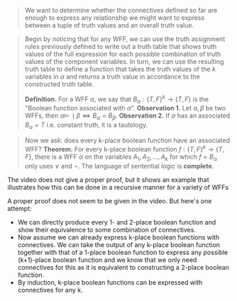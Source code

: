 > We want to determine whether the connectives defined so far are enough to express any relationship we might want to express between a tuple of truth values and an overall truth value.

> Begin by noticing that for any WFF, we can use the truth assignment rules previously defined to write out a truth table that shows truth values of the full expression for each possible combination of truth values of the component variables. In turn, we can use the resulting truth table to define a function that takes the truth values of the $k$ variables in $\alpha$ and returns a truth value in accordance to the constructed truth table.
> 
> **Definition.** For a WFF $\alpha$, we say that $B_\alpha: \{T,F\}^k \rightarrow \{T,F\}$ is the "Boolean function associated with $\alpha$".
> **Observation 1.** Let $\alpha, \beta$ be two WFFs, then $\alpha \models\!\mid \beta \iff B_\alpha = B_\beta$.
> **Observation 2.** If $\alpha$ has an associated $B_\alpha = T$ i.e. constant truth, it is a tautology.

> Now we ask: does every k-place boolean function have an associated WFF?
> **Theorem.** For every k-place boolean function $f:\{T,F\}^k \rightarrow \{T,F\}$, there is a WFF $\alpha$ on the variables $A_1, A_2, \dots, A_k$ for which $f=B_\alpha$ only uses $\lor$ and $\neg$. The language of sentential logic is **complete**.

The video does not give a proper proof, but it shows an example that illustrates how this can be done in a recursive manner for a variety of WFFs

A proper proof does not seem to be given in the video. But here's one attempt:
- We can directly produce every 1- and 2-place boolean function and show their equivalence to some combination of connectives.
- Now assume we can already express k-place boolean functions with connectives. We can take the output of any k-place boolean function together with that of a 1-place boolean function to express any possible (k+1)-place boolean function and we know that we only need connectives for this as it is equivalent to constructing a 2-place boolean function.
- By induction, k-place boolean functions can be expressed with connectives for any k.